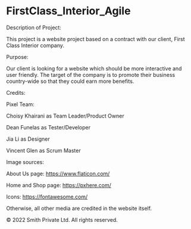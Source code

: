 # FirstClass_Interior_Agile
Description of Project:

This project is a website project based on a contract with our client, First Class Interior company.

Purpose:

Our client is looking for a website which should be more interactive and user friendly. The target of the company is to promote their business country-wide so that they could earn more benefits.

Credits:

Pixel Team:

Choisy Khairani as Team Leader/Product Owner

Dean Funelas as Tester/Developer

Jia Li as Designer

Vincent Glen as Scrum Master

Image sources:

About Us page: https://www.flaticon.com/

Home and Shop page: https://pxhere.com/

Icons: https://fontawesome.com/

Otherwise, all other media are credited in the website itself.

© 2022 Smith Private Ltd. All rights reserved.
